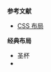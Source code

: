 **参考文献**
- [CSS 布局](https://brianway.github.io/2017/05/18/css-layout-classical-problems/)


**经典布局**
- 圣杯
- 
